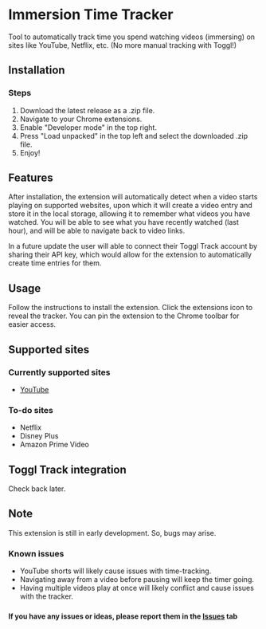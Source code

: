 # Immersion Time Tracker

Tool to automatically track time you spend watching videos (immersing) on sites like YouTube, Netflix, etc. (No more manual tracking with Toggl!)

## Installation

### Steps

1. Download the latest release as a .zip file. 
2. Navigate to your Chrome extensions.
3. Enable "Developer mode" in the top right.
4. Press "Load unpacked" in the top left and select the downloaded .zip file.
5. Enjoy!

## Features

After installation, the extension will automatically detect when a video starts playing on supported websites, upon which it will create a video entry and store it in the local storage, allowing it to remember what videos you have watched. You will be able to see what you have recently watched (last hour), and will be able to navigate back to video links.

 In a future update the user will able to connect their Toggl Track account by sharing their API key, which would allow for the extension to automatically create time entries for them.

## Usage

Follow the instructions to install the extension. Click the extensions icon to reveal the tracker. You can pin the extension to the Chrome toolbar for easier access.

## Supported sites

### Currently supported sites

* [YouTube](https://www.youtube.com/)

### To-do sites

* Netflix
* Disney Plus
* Amazon Prime Video

## Toggl Track integration

Check back later.

## Note

This extension is still in early development. So, bugs may arise.

### Known issues

* YouTube shorts will likely cause issues with time-tracking.
* Navigating away from a video before pausing will keep the timer going.
* Having multiple videos play at once will likely conflict and cause issues with the tracker.

###

**If you have any issues or ideas, please report them in the [Issues](https://github.com/Clubboomers/immersion-time-tracker/issues) tab**
